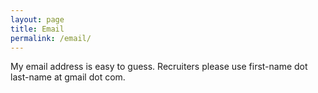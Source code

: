 ```yaml
---
layout: page
title: Email
permalink: /email/
---
```


My email address is easy to guess.  Recruiters please use first-name dot last-name at gmail dot com.